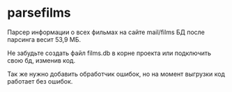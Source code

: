 # parsefilms
Парсер информации о всех фильмах на сайте mail/films
БД после парсинга весит 53,9 МБ.

Не забудьте создать файл films.db в корне проекта или подключить свою бд, изменив код.

Так же нужно добавить обработчик ошибок, но на момент выгрузки код работает без ошибок.

